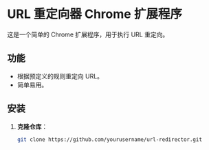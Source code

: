 # URL 重定向器 Chrome 扩展程序

这是一个简单的 Chrome 扩展程序，用于执行 URL 重定向。

## 功能

- 根据预定义的规则重定向 URL。
- 简单易用。

## 安装

1. **克隆仓库**：
   ```sh
   git clone https://github.com/yourusername/url-redirector.git
   ```
